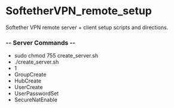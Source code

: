 # SoftetherVPN_remote_setup
Softether VPN remote server + client setup scripts and directions.
### -- Server Commands --
- sudo chmod 755 create_server.sh
- ./create_server.sh
- 1
- GroupCreate <groupname>
- HubCreate <hubname>
- UserCreate <username>
- UserPasswordSet <password>
- SecureNatEnable
